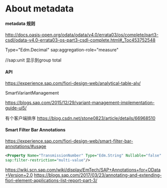 # About metadata

#### metadata 规则

http://docs.oasis-open.org/odata/odata/v4.0/errata03/os/complete/part3-csdl/odata-v4.0-errata03-os-part3-csdl-complete.html#_Toc453752548

Type="Edm.Decimal" sap:aggregation-role="measure"

//sap:unit 显示到group total

#### API

 https://experience.sap.com/fiori-design-web/analytical-table-alv/

SmartVariantManagement

https://blogs.sap.com/2015/12/29/variant-management-implementation-guide-ui5/

有个客户端排序 https://blog.csdn.net/stone0823/article/details/66968510

#### Smart Filter Bar Annotations

https://experience.sap.com/fiori-design-web/smart-filter-bar-annotations/#usage


```xml
<Property Name="TransmissionNumber" Type="Edm.String" Nullable="false" MaxLength="10" sap:creatable="false" sap:label="Transmission ID" sap:aggregation-role="dimension"
sap:filter-restriction="multi-value"/>
```
https://wiki.scn.sap.com/wiki/display/EmTech/SAP+Annotations+for+OData+Version+2.0
https://blogs.sap.com/2017/03/23/annotating-and-extending-fiori-element-applications-list-report-part-3/
